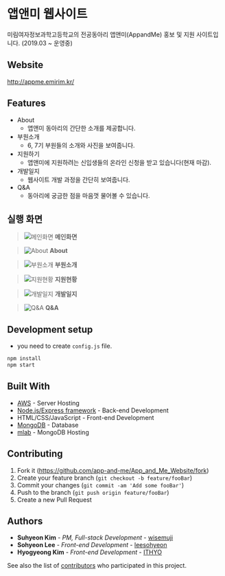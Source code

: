 # 앱앤미 웹사이트

미림여자정보과학고등학교의 전공동아리 앱앤미(AppandMe) 홍보 및 지원 사이트입니다. (2019.03 ~ 운영중)

## Website

http://appme.emirim.kr/

## Features

* About
    * 앱앤미 동아리의 간단한 소개를 제공합니다.
* 부원소개
    * 6, 7기 부원들의 소개와 사진을 보여줍니다.
* 지원하기
    * 앱앤미에 지원하려는 신입생들의 온라인 신청을 받고 있습니다(현재 마감). 
* 개발일지
    * 웹사이트 개발 과정을 간단히 보여줍니다.
* Q&A
    * 동아리에 궁금한 점을 마음껏 물어볼 수 있습니다.

## 실행 화면

> ![메인화면](https://user-images.githubusercontent.com/32327475/57664695-3620b180-7634-11e9-86f7-d76ebe95d1e3.png)
**메인화면**

> ![About](https://user-images.githubusercontent.com/32327475/57664707-40db4680-7634-11e9-877e-e25eec997b6d.png)
**About**

> ![부원소개](https://user-images.githubusercontent.com/32327475/57664728-56507080-7634-11e9-85bd-0cc3faf8149b.png)
**부원소개**

> ![지원현황](https://user-images.githubusercontent.com/32327475/57664752-68321380-7634-11e9-98c3-65c1276cb555.png)
**지원현황**

> ![개발일지](https://user-images.githubusercontent.com/32327475/57664781-77b15c80-7634-11e9-86b6-069aba9822f8.png)
**개발일지**

> ![Q&A](https://user-images.githubusercontent.com/32327475/57664798-81d35b00-7634-11e9-8c1f-b4367093feec.png)
**Q&A**


## Development setup

* you need to create `config.js` file.

```sh
npm install
npm start
```

## Built With

* [AWS](https://aws.amazon.com/ko/) - Server Hosting
* [Node.js/Express framework](https://expressjs.com/ko/) - Back-end Development
* HTML/CSS/JavaScript - Front-end Development
* [MongoDB](https://www.mongodb.com/) - Database
* [mlab](https://mlab.com/) - MongoDB Hosting

## Contributing

1. Fork it (<https://github.com/app-and-me/App_and_Me_Website/fork>)
2. Create your feature branch (`git checkout -b feature/fooBar`)
3. Commit your changes (`git commit -am 'Add some fooBar'`)
4. Push to the branch (`git push origin feature/fooBar`)
5. Create a new Pull Request

## Authors

* **Suhyeon Kim** - *PM, Full-stack Development* - [wisemuji](https://github.com/wisemuji)
* **Sohyeon Lee** - *Front-end Development* - [leesohyeon](https://github.com/leesohyeon)
* **Hyogyeong Kim** - *Front-end Development* - [ITHYO](https://github.com/ITHYO)

See also the list of [contributors](https://github.com/orgs/app-and-me/people) who participated in this project.

